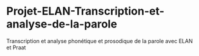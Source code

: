 # Projet-ELAN-Transcription-et-analyse-de-la-parole
Transcription et analyse phonétique et prosodique de la parole avec ELAN et Praat
